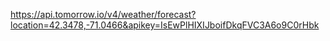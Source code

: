 https://api.tomorrow.io/v4/weather/forecast?location=42.3478,-71.0466&apikey=IsEwPlHIXIJboifDkqFVC3A6o9C0rHbk